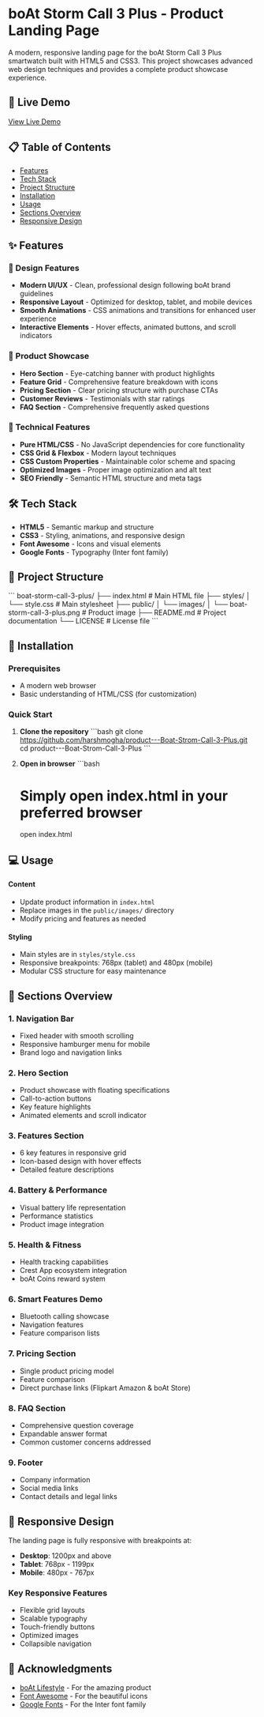 # boAt Storm Call 3 Plus - Product Landing Page

A modern, responsive landing page for the boAt Storm Call 3 Plus smartwatch built with HTML5 and CSS3. This project showcases advanced web design techniques and provides a complete product showcase experience.


## 🚀 Live Demo

[View Live Demo](https://harshmogha.github.io/product---Boat-Strom-Call-3-Plus/) 

## 📋 Table of Contents

- [Features](#features)
- [Tech Stack](#tech-stack)
- [Project Structure](#project-structure)
- [Installation](#installation)
- [Usage](#usage)
- [Sections Overview](#sections-overview)
- [Responsive Design](#responsive-design)

## ✨ Features

### 🎨 Design Features
- **Modern UI/UX** - Clean, professional design following boAt brand guidelines
- **Responsive Layout** - Optimized for desktop, tablet, and mobile devices
- **Smooth Animations** - CSS animations and transitions for enhanced user experience
- **Interactive Elements** - Hover effects, animated buttons, and scroll indicators

### 📱 Product Showcase
- **Hero Section** - Eye-catching banner with product highlights
- **Feature Grid** - Comprehensive feature breakdown with icons
- **Pricing Section** - Clear pricing structure with purchase CTAs
- **Customer Reviews** - Testimonials with star ratings
- **FAQ Section** - Comprehensive frequently asked questions

### 🔧 Technical Features
- **Pure HTML/CSS** - No JavaScript dependencies for core functionality
- **CSS Grid & Flexbox** - Modern layout techniques
- **CSS Custom Properties** - Maintainable color scheme and spacing
- **Optimized Images** - Proper image optimization and alt text
- **SEO Friendly** - Semantic HTML structure and meta tags

## 🛠️ Tech Stack

- **HTML5** - Semantic markup and structure
- **CSS3** - Styling, animations, and responsive design
- **Font Awesome** - Icons and visual elements
- **Google Fonts** - Typography (Inter font family)

## 📁 Project Structure

\`\`\`
boat-storm-call-3-plus/
├── index.html                 # Main HTML file
├── styles/
│   └── style.css             # Main stylesheet
├── public/
│   └── images/
│       └── boat-storm-call-3-plus.png  # Product image
├── README.md                 # Project documentation
└── LICENSE                   # License file
\`\`\`

## 🚀 Installation

### Prerequisites
- A modern web browser
- Basic understanding of HTML/CSS (for customization)

### Quick Start

1. **Clone the repository**
   \`\`\`bash
   git clone https://github.com/harshmogha/product---Boat-Strom-Call-3-Plus.git
   cd product---Boat-Strom-Call-3-Plus
   \`\`\`

2. **Open in browser**
   \`\`\`bash
   # Simply open index.html in your preferred browser
   open index.html


## 💻 Usage

#### Content
- Update product information in `index.html`
- Replace images in the `public/images/` directory
- Modify pricing and features as needed

#### Styling
- Main styles are in `styles/style.css`
- Responsive breakpoints: 768px (tablet) and 480px (mobile)
- Modular CSS structure for easy maintenance

## 📖 Sections Overview

### 1. Navigation Bar
- Fixed header with smooth scrolling
- Responsive hamburger menu for mobile
- Brand logo and navigation links

### 2. Hero Section
- Product showcase with floating specifications
- Call-to-action buttons
- Key feature highlights
- Animated elements and scroll indicator

### 3. Features Section
- 6 key features in responsive grid
- Icon-based design with hover effects
- Detailed feature descriptions

### 4. Battery & Performance
- Visual battery life representation
- Performance statistics
- Product image integration

### 5. Health & Fitness
- Health tracking capabilities
- Crest App ecosystem integration
- boAt Coins reward system

### 6. Smart Features Demo
- Bluetooth calling showcase
- Navigation features
- Feature comparison lists

### 7. Pricing Section
- Single product pricing model
- Feature comparison
- Direct purchase links (Flipkart Amazon & boAt Store)

### 8. FAQ Section
- Comprehensive question coverage
- Expandable answer format
- Common customer concerns addressed

### 9. Footer
- Company information
- Social media links
- Contact details and legal links

## 📱 Responsive Design

The landing page is fully responsive with breakpoints at:

- **Desktop**: 1200px and above
- **Tablet**: 768px - 1199px
- **Mobile**: 480px - 767px

### Key Responsive Features
- Flexible grid layouts
- Scalable typography
- Touch-friendly buttons
- Optimized images
- Collapsible navigation

## 🙏 Acknowledgments

- [boAt Lifestyle](https://boat-lifestyle.com) - For the amazing product
- [Font Awesome](https://fontawesome.com) - For the beautiful icons
- [Google Fonts](https://fonts.google.com) - For the Inter font family
